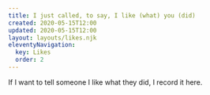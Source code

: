 ```yaml
---
title: I just called, to say, I like (what) you (did)
created: 2020-05-15T12:00
updated: 2020-05-15T12:00
layout: layouts/likes.njk
eleventyNavigation:
  key: Likes
  order: 2
---
```


If I want to tell someone I like what they did, I record it here. 
